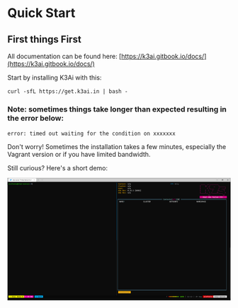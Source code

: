 # Quick Start

## First things First

All documentation can be found here: [https://k3ai.gitbook.io/docs/](https://k3ai.gitbook.io/docs/)

Start by installing K3Ai with this:

```text
curl -sfL https://get.k3ai.in | bash -
```

### **Note: sometimes things take longer than expected resulting in the error below:**

```text
error: timed out waiting for the condition on xxxxxxx
```

Don't worry! Sometimes the installation takes a few minutes, especially the Vagrant version or if you have limited bandwidth.

Still curious? Here's a short demo:

![k3ai in action](.gitbook/assets/demo.gif)

